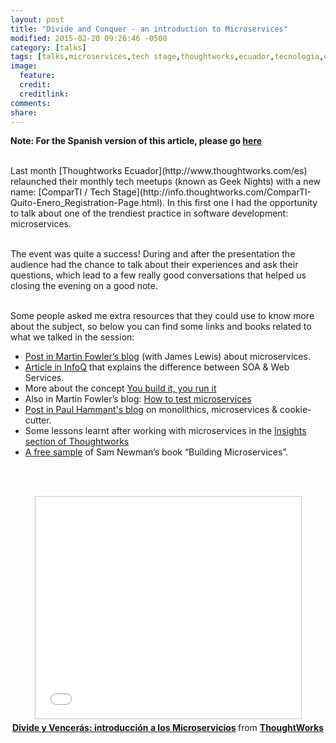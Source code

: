```yaml
---
layout: post
title: "Divide and Conquer - an introduction to Microservices"
modified: 2015-02-20 09:26:46 -0500
category: [talks]
tags: [talks,microservices,tech stage,thoughtworks,ecuador,tecnologia,comparTI]
image:
  feature:
  credit:
  creditlink:
comments:
share:
---
```


<strong>Note: For the Spanish version of this article, please go  [here](http://maria-gomez.me/talks/divide-y-venceras-una-introduccion-a-los-microservices/)</strong>

<br/>
Last month [Thoughtworks Ecuador](http://www.thoughtworks.com/es) relaunched their monthly tech meetups (known as Geek Nights) with a new name: [ComparTI / Tech Stage](http://info.thoughtworks.com/ComparTI-Quito-Enero_Registration-Page.html). In this first one I had the opportunity to talk about one of the trendiest practice in software development: microservices.
<br/><br/>

The event was quite a success! During and after the presentation the audience had the chance to talk about their experiences and ask their questions, which lead to a few really good conversations that helped us closing the evening on a good note.
<br/><br/>

Some people asked me extra resources that they could use to know more about the subject, so below you can find some links and books related to what we talked in the session:

  * [Post in Martin Fowler’s blog](http://martinfowler.com/articles/microservices.html) (with James Lewis) about microservices.
  * [Article in InfoQ](http://www.infoq.com/news/2007/07/soa-ws-relation) that explains the difference between SOA & Web Services.
  * More about the concept [You build it, you run it](https://www.safaribooksonline.com/library/view/programming-amazon-ec2/9781449303617/ch01s03.html)
  * Also in Martin Fowler’s blog: [How to test microservices](http://martinfowler.com/articles/microservice-testing/)
  * [Post in Paul Hammant's blog](http://paulhammant.com/2014/12/07/moniliths-cookiecutters-or-microservices/) on monolithics, microservices & cookie-cutter.
  * Some lessons learnt after working with microservices in the [Insights section of Thoughtworks](http://www.thoughtworks.com/insights/blog/microservices-lessons-frontline)
  * [A free sample](http://nginx.com/resources/library/oreilly-building-microservices/) of Sam Newman’s book “Building Microservices”.

<br/><br/>

<div style="text-align:center;">
  <iframe src="//www.slideshare.net/slideshow/embed_code/44914497" width="425" height="355" frameborder="0" marginwidth="0" marginheight="0" scrolling="no" style="border:1px solid #CCC; border-width:1px; margin-bottom:5px; max-width: 100%;" allowfullscreen> </iframe> <div style="margin-bottom:5px"> <strong> <a href="//www.slideshare.net/ThoughtWorks/microservicios" title="Divide y Vencerás: introducción a los Microservicios" target="_blank">Divide y Vencerás: introducción a los Microservicios</a> </strong> from <strong><a href="//www.slideshare.net/ThoughtWorks" target="_blank">ThoughtWorks</a></strong> </div>
</div>
